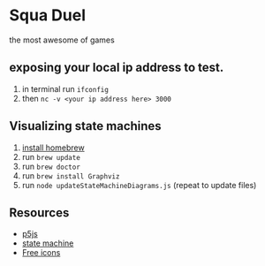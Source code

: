 # Squa Duel
the most awesome of games
## exposing your local ip address to test.
1. in terminal run ```ifconfig```
2. then ```nc -v <your ip address here> 3000```
## Visualizing state machines
1. [install homebrew](https://brew.sh/)
2. run ```brew update```
3. run ```brew doctor```
4. run ```brew install Graphviz```
5. run ```node updateStateMachineDiagrams.js``` (repeat to update files)
## Resources
- [p5js](https://p5js.org/reference/)
- [state machine](https://www.npmjs.com/package/javascript-state-machine)
- [Free icons](http://game-icons.net/)